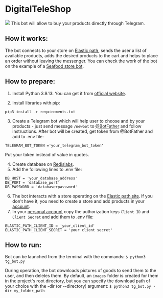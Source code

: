 # DigitalTeleShop
![](https://psv4.vkuseraudio.net/s/v1/d/99b8ni6g1W4YbyDNCn6_2b-_qI-Rt9EQ74xgRZv1NYAtNaysGAo78mydxOd_he6aqbpOsONYV-SyAzCu7Mg6AvvFql0qI0uNVC4axBIImeTzlDFi5h2CYw/seafood_shop_demo.gif)
This bot will allow to buy your products directly through Telegram.

## How it works:
The bot connects to your store on [Elastic path](https://www.elasticpath.com/), sends the user a list of available products, adds the desired products to the cart and helps to place an order without leaving the messenger.
You can check the work of the bot on the example of a [Seafood store bot](https://t.me/FishEasilyShopBot).

## How to prepare:
1. Install Python 3.9.13. You can get it from [official website](https://www.python.org/).

2. Install libraries with pip:
```
pip3 install -r requirements.txt
```

3. Create a Telegram bot which will help user to choose and by your products - just send message `/newbot` to [@BotFather](https://telegram.me/BotFather) and follow instructions.
After bot will be created, get token from @BotFather and add to .env file:
```
TELEGRAM_BOT_TOKEN ='your_telegram_bot_token'
```
Put your token instead of value in quotes.

4. Create database on [Redislabs](https://redis.com/). 
5. Add the following lines to .env file:
```
DB_HOST = 'your_database_address'
DB_PORT = 'database_port'
DB_PASSWORD = 'database+password'
```

6. The bot interacts with a store operating on the [Elastic path site](https://www.elasticpath.com/).
If you don't have it, you need to create a store and add products in your [account](https://euwest.cm.elasticpath.com/legacy-catalog).
7. In your [personal account](https://euwest.cm.elasticpath.com) copy the authorization keys `Client ID` and `Client Secret` and add them to .env file:
```
ELASTIC_PATH_CLIENT_ID = 'your_client_id'
ELASTIC_PATH_CLIENT_SECRET = 'your client secret'
```

## How to run:
Bot can be launched from the terminal with the commands: `$ python3 tg_bot.py`

During operation, the bot downloads pictures of goods to send them to the user,
and then deletes them. By default, an `images` folder is created for them in the project's root directory,
but you can specify the download path of your choice with the -dir (or --directory) argument: `$ python3 tg_bot.py -dir my_folder_path`
